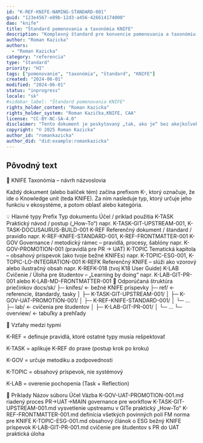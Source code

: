 ```yaml
---
id: "K-REF-KNIFE-NAMING-STANDARD-001"
guid: "123e4567-e89b-12d3-a456-426614174000"
dao: "knife"
title: "Štandard pomenovania a taxonómia KNIFE"
description: "Komplexný štandard pre konvencie pomenovania a taxonómiu v rámci rámca KNIFE na zabezpečenie konzistencie, jasnosti a interoperability."
author: "Roman Kazicka"
authors:
  - "Roman Kazicka"
category: "referencia"
type: "štandard"
priority: "HI"
tags: ["pomenovanie", "taxonómia", "štandard", "KNIFE"]
created: "2024-06-01"
modified: "2024-06-01"
status: "inprogress"
locale: "sk"
#sidebar_label: "Štandard pomenovania KNIFE"
rights_holder_content: "Roman Kazicka"
rights_holder_system: "Roman Kazička,KNIFE, CAA"
license: "CC-BY-NC-SA-4.0"
disclaimer: "Tento dokument je poskytovaný „tak, ako je“ bez akejkoľvek záruky."
copyright: "© 2025 Roman Kazicka"
author_id: "romankazicka"
author_did: "did:example:romankazicka"
---
```


## Pôvodný text
🧩 KNIFE Taxonómia – návrh názvoslovia

Každý dokument (alebo balíček tém) začína prefixom K-, ktorý označuje, že ide o Knowledge unit (teda KNIFE).
Za ním nasleduje typ, ktorý určuje jeho funkciu v ekosystéme, a potom oblasť alebo kategória.

💡 Hlavné typy
Prefix	Typ dokumentu	Účel / príklad použitia
K-TASK	Praktický návod / postup („How-To“)	napr. K-TASK-GIT-UPSTREAM-001, K-TASK-DOCUSAURUS-BUILD-001
K-REF	Referenčný dokument / štandard / pravidlo	napr. K-REF-KNIFE-STANDARD-001, K-REF-FRONTMATTER-001
K-GOV	Governance / metodický rámec – pravidlá, procesy, šablóny	napr. K-GOV-PROMOTION-001 (pravidlá pre PR → UAT)
K-TOPIC	Tematická kapitola – obsahový príspevok (ako tvoje bežné KNIFEs)	napr. K-TOPIC-ESG-001, K-TOPIC-LO-INTEGRATION-001
K-REFK	Referenčný KNIFE – slúži ako vzorový alebo ilustračný obsah	napr. K-REFK-018 (tvoj K18 User Guide)
K-LAB	Cvičenie / Úloha pre študentov – „Learning by doing“	napr. K-LAB-GIT-PR-001 alebo K-LAB-MD-FRONTMATTER-001
📁 Odporúčaná štruktúra priečinkov
docs/sk/
 ├─ knifes/                ← bežné KNIFE príspevky
 ├─ ref/                   ← referencie, štandardy, tasky
 │   ├─ K-TASK-GIT-UPSTREAM-001/
 │   ├─ K-GOV-UAT-PROMOTION-001/
 │   ├─ K-REF-KNIFE-STANDARD-001/
 │   └─ ...
 ├─ lab/                   ← cvičenia pre študentov
 │   ├─ K-LAB-GIT-PR-001/
 │   └─ ...
 └─ overview/              ← tabuľky a prehľady

🧭 Vzťahy medzi typmi

K-REF = definuje pravidlá, ktoré ostatné typy musia rešpektovať

K-TASK = aplikuje K-REF do praxe (postup krok po kroku)

K-GOV = určuje metodiku a zodpovednosti

K-TOPIC = obsahový príspevok, nie systémový

K-LAB = overenie pochopenia (Task + Reflection)

📘 Príklady
Názov súboru	Účel	Väzba
K-GOV-UAT-PROMOTION-001.md	riadený proces PR→UAT→MAIN	governance pre workflow
K-TASK-GIT-UPSTREAM-001.md	vysvetlenie upstreamu v GITe	praktický „How-To“
K-REF-FRONTMATTER-001.md	definícia všetkých povinných polí FM	norma pre KNIFE
K-TOPIC-ESG-001.md	obsahový článok o ESG	bežný KNIFE príspevok
K-LAB-GIT-PR-001.md	cvičenie pre študentov s PR do UAT	praktická úloha